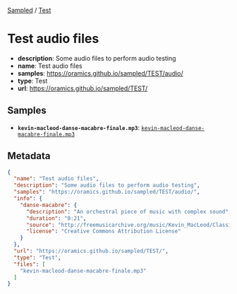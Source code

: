 
[Sampled](https://oramics.github.io/sampled) /
[Test](/TEST)

# Test audio files

- __description__: Some audio files to perform audio testing
- __name__: Test audio files
- __samples__: https://oramics.github.io/sampled/TEST/audio/
- __type__: Test
- __url__: https://oramics.github.io/sampled/TEST/

## Samples

- __`kevin-macleod-danse-macabre-finale.mp3`__: [`kevin-macleod-danse-macabre-finale.mp3`](https://oramics.github.io/sampled/TEST/audio/kevin-macleod-danse-macabre-finale.mp3)

## Metadata

```json
{
  "name": "Test audio files",
  "description": "Some audio files to perform audio testing",
  "samples": "https://oramics.github.io/sampled/TEST/audio/",
  "info": {
    "danse-macabre": {
      "description": "An orchestral piece of music with complex sound",
      "duration": "0:21",
      "source": "http://freemusicarchive.org/music/Kevin_MacLeod/Classical_Sampler/Danse_Macabre_-_Finale",
      "license": "Creative Commons Attribution License"
    }
  },
  "url": "https://oramics.github.io/sampled/TEST/",
  "type": "Test",
  "files": [
    "kevin-macleod-danse-macabre-finale.mp3"
  ]
}
```

